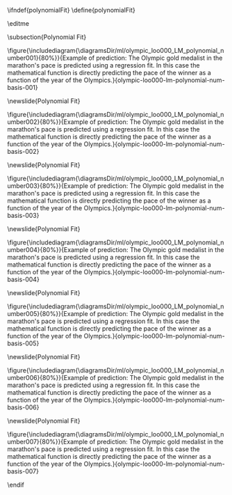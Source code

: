 \ifndef{polynomialFit}
\define{polynomialFit}

\editme

\subsection{Polynomial Fit}

\figure{\includediagram{\diagramsDir/ml/olympic_loo000_LM_polynomial_number001}{80%}}{Example of prediction: The Olympic gold medalist in the marathon's pace is predicted using a regression fit. In this case the mathematical function is directly predicting the pace of the winner as a function of the year of the Olympics.}{olympic-loo000-lm-polynomial-num-basis-001}

\newslide{Polynomial Fit}

\figure{\includediagram{\diagramsDir/ml/olympic_loo000_LM_polynomial_number002}{80%}}{Example of prediction: The Olympic gold medalist in the marathon's pace is predicted using a regression fit. In this case the mathematical function is directly predicting the pace of the winner as a function of the year of the Olympics.}{olympic-loo000-lm-polynomial-num-basis-002}

\newslide{Polynomial Fit}

\figure{\includediagram{\diagramsDir/ml/olympic_loo000_LM_polynomial_number003}{80%}}{Example of prediction: The Olympic gold medalist in the marathon's pace is predicted using a regression fit. In this case the mathematical function is directly predicting the pace of the winner as a function of the year of the Olympics.}{olympic-loo000-lm-polynomial-num-basis-003}

\newslide{Polynomial Fit}

\figure{\includediagram{\diagramsDir/ml/olympic_loo000_LM_polynomial_number004}{80%}}{Example of prediction: The Olympic gold medalist in the marathon's pace is predicted using a regression fit. In this case the mathematical function is directly predicting the pace of the winner as a function of the year of the Olympics.}{olympic-loo000-lm-polynomial-num-basis-004}

\newslide{Polynomial Fit}

\figure{\includediagram{\diagramsDir/ml/olympic_loo000_LM_polynomial_number005}{80%}}{Example of prediction: The Olympic gold medalist in the marathon's pace is predicted using a regression fit. In this case the mathematical function is directly predicting the pace of the winner as a function of the year of the Olympics.}{olympic-loo000-lm-polynomial-num-basis-005}

\newslide{Polynomial Fit}

\figure{\includediagram{\diagramsDir/ml/olympic_loo000_LM_polynomial_number006}{80%}}{Example of prediction: The Olympic gold medalist in the marathon's pace is predicted using a regression fit. In this case the mathematical function is directly predicting the pace of the winner as a function of the year of the Olympics.}{olympic-loo000-lm-polynomial-num-basis-006}

\newslide{Polynomial Fit}

\figure{\includediagram{\diagramsDir/ml/olympic_loo000_LM_polynomial_number007}{80%}}{Example of prediction: The Olympic gold medalist in the marathon's pace is predicted using a regression fit. In this case the mathematical function is directly predicting the pace of the winner as a function of the year of the Olympics.}{olympic-loo000-lm-polynomial-num-basis-007}

\endif
